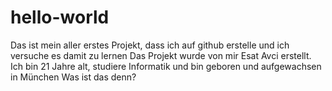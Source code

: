 # hello-world
Das ist mein aller erstes Projekt, dass ich auf github erstelle und ich versuche es damit zu lernen
Das Projekt wurde von mir Esat Avci erstellt. Ich bin 21 Jahre alt, studiere Informatik und bin geboren und aufgewachsen in München
Was ist das denn?
